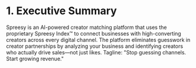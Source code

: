 # 1. Executive Summary
Spreesy is an AI-powered creator matching platform that uses the proprietary Spreesy Index™ to connect businesses with high-converting creators across every digital channel. The platform eliminates guesswork in creator partnerships by analyzing your business and identifying creators who actually drive sales—not just likes.
Tagline: "Stop guessing channels. Start growing revenue."